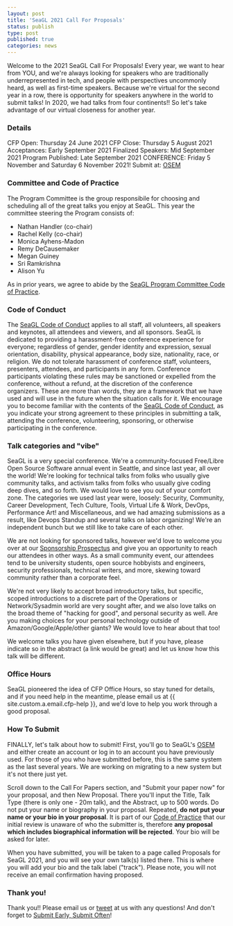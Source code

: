 ```yaml
---
layout: post
title: 'SeaGL 2021 Call For Proposals'
status: publish
type: post
published: true
categories: news
---
```


Welcome to the 2021 SeaGL Call For Proposals!  Every year, we want to hear from YOU, and we're always looking for speakers who are traditionally underrepresented in tech, and people with perspectives uncommonly heard, as well as first-time speakers.  Because we're virtual for the second year in a row, there is opportunity for speakers anywhere in the world to submit talks!  In 2020, we had talks from four continents!!  So let's take advantage of our virtual closeness for another year.

### Details
CFP Open: Thursday 24 June 2021
CFP Close: Thursday 5 August 2021
Acceptances: Early September 2021
Finalized Speakers: Mid September 2021
Program Published: Late September 2021
CONFERENCE: Friday 5 November and Saturday 6 November 2021!
Submit at: [OSEM](https://osem.seagl.org)

### Committee and Code of Practice
The Program Committee is the group responsibile for choosing and scheduling all of the great talks you enjoy at SeaGL. This year the committee steering the Program consists of:

* Nathan Handler (co-chair)
* Rachel Kelly (co-chair)
* Monica Ayhens-Madon
* Remy DeCausemaker
* Megan Guiney
* Sri Ramkrishna
* Alison Yu

As in prior years, we agree to abide by the [SeaGL Program Committee Code of Practice](
https://seagl.org/code_of_practice.html
).

### Code of Conduct
The [SeaGL Code of Conduct](http://seagl.org/code_of_conduct.html) applies to all staff, all volunteers, all speakers and keynotes, all attendees and viewers, and all sponsors.  SeaGL is dedicated to providing a harassment-free conference experience for everyone; regardless of gender, gender identity and expression, sexual orientation, disability, physical appearance, body size, nationality, race, or religion.  We do not tolerate harassment of conference staff, volunteers, presenters, attendees, and participants in any form.  Conference participants violating these rules may be sanctioned or expelled from the conference, without a refund, at the discretion of the conference organizers.
These are more than words, they are a framework that we have used and will use in the future when the situation calls for it.  We encourage you to become familiar with the contents of the [SeaGL Code of Conduct](http://seagl.org/code_of_conduct.html), as you indicate your strong agreement to these principles in submitting a talk, attending the conference, volunteering, sponsoring, or otherwise participating in the conference.


### Talk categories and "vibe"
SeaGL is a very special conference.  We're a community-focused Free/Libre Open Source Software annual event in Seattle, and since last year, all over the world!  We're looking for technical talks from folks who usually give community talks, and activism talks from folks who usually give coding deep dives, and so forth. We would love to see you out of your comfort zone.  The categories we used last year were, loosely: Security, Community, Career Development, Tech Culture, Tools, Virtual Life & Work, DevOps, Performance Art! and Miscellaneous, and we had amazing submissions as a result, like Devops Standup and several talks on labor organizing!  We're an independent bunch but we still like to take care of each other.

We are not looking for sponsored talks, however we'd love to welcome you over at our [Sponsorship Prospectus](https://seagl.org/sponsors/2021.html) and give you an opportunity to reach our attendees in other ways.  As a small community event, our attendees tend to be university students, open source hobbyists and engineers, security professionals, technical writers, and more, skewing toward community rather than a corporate feel.

We're not very likely to accept broad introductory talks, but specific, scoped introductions to a discrete part of the Operations or Network/Sysadmin world are very sought after, and we also love talks on the broad theme of "hacking for good", and personal security as well.  Are you making choices for your personal technology outside of Amazon/Google/Apple/other giants?  We would love to hear about that too!

We welcome talks you have given elsewhere, but if you have, please indicate so in the abstract (a link would be great) and let us know how this talk will be different.

### Office Hours
SeaGL pioneered the idea of CFP Office Hours, so stay tuned for details, and if you need help in the meantime, please email us at {{ site.custom.a.email.cfp-help }}, and we'd love to help you work through a good proposal.

### How To Submit
FINALLY, let's talk about how to submit!  First, you'll go to SeaGL's [OSEM](https://osem.seagl.org) and either create an account or log in to an account you have previously used.  For those of you who have submitted before, this is the same system as the last several years.  We are working on migrating to a new system but it's not there just yet.

Scroll down to the Call For Papers section, and "Submit your paper now" for your proposal, and then New Proposal.  There you'll input the Title, Talk Type (there is only one - 20m talk), and the Abstract, up to 500 words.  Do not put your name or biography in your proposal.  Repeated, **do not put your name or your bio in your proposal**.  It is part of our [Code of Practice](https://seagl.org/code_of_practice.html) that our initial review is unaware of who the submitter is, therefore **any proposal which includes biographical information will be rejected**.  Your bio will be asked for later.

When you have submitted, you will be taken to a page called Proposals for SeaGL 2021, and you will see your own talk(s) listed there.  This is where you will add your bio and the talk label ("track").  Please note, you will not receive an email confirmation having proposed.

### Thank you!
Thank you!!  Please email us or [tweet](https://twitter.com/seagl) at us with any questions!  And don't forget to [Submit Early, Submit Often](https://osem.seagl.org)!
